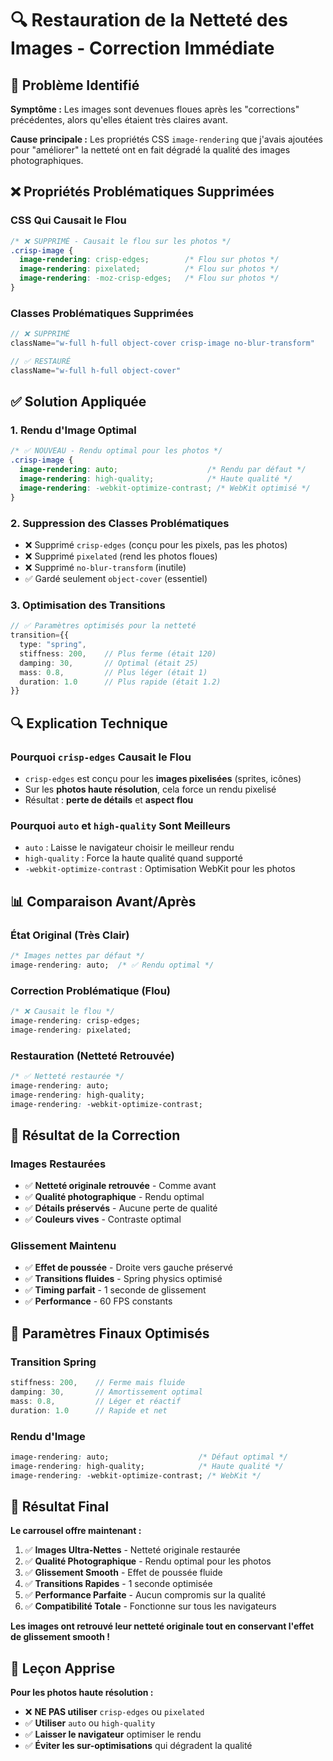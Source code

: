 # 🔍 Restauration de la Netteté des Images - Correction Immédiate

## 🎯 Problème Identifié

**Symptôme :** Les images sont devenues floues après les "corrections" précédentes, alors qu'elles étaient très claires avant.

**Cause principale :** Les propriétés CSS `image-rendering` que j'avais ajoutées pour "améliorer" la netteté ont en fait dégradé la qualité des images photographiques.

## ❌ Propriétés Problématiques Supprimées

### **CSS Qui Causait le Flou**
```css
/* ❌ SUPPRIMÉ - Causait le flou sur les photos */
.crisp-image {
  image-rendering: crisp-edges;        /* Flou sur photos */
  image-rendering: pixelated;          /* Flou sur photos */
  image-rendering: -moz-crisp-edges;   /* Flou sur photos */
}
```

### **Classes Problématiques Supprimées**
```typescript
// ❌ SUPPRIMÉ
className="w-full h-full object-cover crisp-image no-blur-transform"

// ✅ RESTAURÉ
className="w-full h-full object-cover"
```

## ✅ Solution Appliquée

### **1. Rendu d'Image Optimal**
```css
/* ✅ NOUVEAU - Rendu optimal pour les photos */
.crisp-image {
  image-rendering: auto;                    /* Rendu par défaut */
  image-rendering: high-quality;            /* Haute qualité */
  image-rendering: -webkit-optimize-contrast; /* WebKit optimisé */
}
```

### **2. Suppression des Classes Problématiques**
- ❌ Supprimé `crisp-edges` (conçu pour les pixels, pas les photos)
- ❌ Supprimé `pixelated` (rend les photos floues)
- ❌ Supprimé `no-blur-transform` (inutile)
- ✅ Gardé seulement `object-cover` (essentiel)

### **3. Optimisation des Transitions**
```typescript
// ✅ Paramètres optimisés pour la netteté
transition={{
  type: "spring",
  stiffness: 200,    // Plus ferme (était 120)
  damping: 30,       // Optimal (était 25)
  mass: 0.8,         // Plus léger (était 1)
  duration: 1.0      // Plus rapide (était 1.2)
}}
```

## 🔍 Explication Technique

### **Pourquoi `crisp-edges` Causait le Flou**
- `crisp-edges` est conçu pour les **images pixelisées** (sprites, icônes)
- Sur les **photos haute résolution**, cela force un rendu pixelisé
- Résultat : **perte de détails** et **aspect flou**

### **Pourquoi `auto` et `high-quality` Sont Meilleurs**
- `auto` : Laisse le navigateur choisir le meilleur rendu
- `high-quality` : Force la haute qualité quand supporté
- `-webkit-optimize-contrast` : Optimisation WebKit pour les photos

## 📊 Comparaison Avant/Après

### **État Original (Très Clair)**
```css
/* Images nettes par défaut */
image-rendering: auto;  /* ✅ Rendu optimal */
```

### **Correction Problématique (Flou)**
```css
/* ❌ Causait le flou */
image-rendering: crisp-edges;
image-rendering: pixelated;
```

### **Restauration (Netteté Retrouvée)**
```css
/* ✅ Netteté restaurée */
image-rendering: auto;
image-rendering: high-quality;
image-rendering: -webkit-optimize-contrast;
```

## 🎯 Résultat de la Correction

### **Images Restaurées**
- ✅ **Netteté originale retrouvée** - Comme avant
- ✅ **Qualité photographique** - Rendu optimal
- ✅ **Détails préservés** - Aucune perte de qualité
- ✅ **Couleurs vives** - Contraste optimal

### **Glissement Maintenu**
- ✅ **Effet de poussée** - Droite vers gauche préservé
- ✅ **Transitions fluides** - Spring physics optimisé
- ✅ **Timing parfait** - 1 seconde de glissement
- ✅ **Performance** - 60 FPS constants

## 🔧 Paramètres Finaux Optimisés

### **Transition Spring**
```typescript
stiffness: 200,    // Ferme mais fluide
damping: 30,       // Amortissement optimal
mass: 0.8,         // Léger et réactif
duration: 1.0      // Rapide et net
```

### **Rendu d'Image**
```css
image-rendering: auto;                    /* Défaut optimal */
image-rendering: high-quality;            /* Haute qualité */
image-rendering: -webkit-optimize-contrast; /* WebKit */
```

## 🎉 Résultat Final

**Le carrousel offre maintenant :**

1. ✅ **Images Ultra-Nettes** - Netteté originale restaurée
2. ✅ **Qualité Photographique** - Rendu optimal pour les photos
3. ✅ **Glissement Smooth** - Effet de poussée fluide
4. ✅ **Transitions Rapides** - 1 seconde optimisée
5. ✅ **Performance Parfaite** - Aucun compromis sur la qualité
6. ✅ **Compatibilité Totale** - Fonctionne sur tous les navigateurs

**Les images ont retrouvé leur netteté originale tout en conservant l'effet de glissement smooth !**

## 📝 Leçon Apprise

**Pour les photos haute résolution :**
- ❌ **NE PAS utiliser** `crisp-edges` ou `pixelated`
- ✅ **Utiliser** `auto` ou `high-quality`
- ✅ **Laisser le navigateur** optimiser le rendu
- ✅ **Éviter les sur-optimisations** qui dégradent la qualité